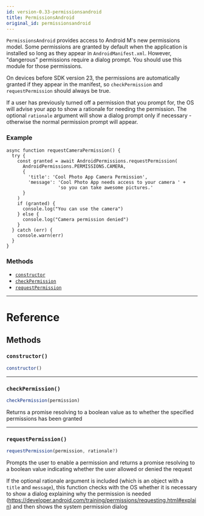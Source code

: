 ```yaml
---
id: version-0.33-permissionsandroid
title: PermissionsAndroid
original_id: permissionsandroid
---
```


`PermissionsAndroid` provides access to Android M's new permissions model.
Some permissions are granted by default when the application is installed
so long as they appear in `AndroidManifest.xml`. However, "dangerous"
permissions require a dialog prompt. You should use this module for those
permissions.

On devices before SDK version 23, the permissions are automatically granted
if they appear in the manifest, so `checkPermission` and `requestPermission`
should always be true.

If a user has previously turned off a permission that you prompt for, the OS
will advise your app to show a rationale for needing the permission. The
optional `rationale` argument will show a dialog prompt only if
necessary - otherwise the normal permission prompt will appear.

### Example
```
async function requestCameraPermission() {
  try {
    const granted = await AndroidPermissions.requestPermission(
      AndroidPermissions.PERMISSIONS.CAMERA,
      {
        'title': 'Cool Photo App Camera Permission',
        'message': 'Cool Photo App needs access to your camera ' +
                   'so you can take awesome pictures.'
      }
    )
    if (granted) {
      console.log("You can use the camera")
    } else {
      console.log("Camera permission denied")
    }
  } catch (err) {
    console.warn(err)
  }
}
```


### Methods

- [`constructor`](permissionsandroid.md#constructor)
- [`checkPermission`](permissionsandroid.md#checkpermission)
- [`requestPermission`](permissionsandroid.md#requestpermission)




---

# Reference

## Methods

### `constructor()`

```javascript
constructor()
```



---

### `checkPermission()`

```javascript
checkPermission(permission)
```


Returns a promise resolving to a boolean value as to whether the specified
permissions has been granted




---

### `requestPermission()`

```javascript
requestPermission(permission, rationale?)
```


Prompts the user to enable a permission and returns a promise resolving to a
boolean value indicating whether the user allowed or denied the request

If the optional rationale argument is included (which is an object with a
`title` and `message`), this function checks with the OS whether it is
necessary to show a dialog explaining why the permission is needed
(https://developer.android.com/training/permissions/requesting.html#explain)
and then shows the system permission dialog




